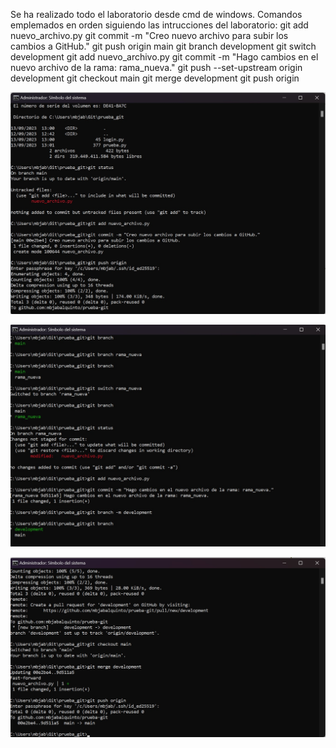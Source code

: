 Se ha realizado todo el laboratorio desde cmd de windows. Comandos emplemados en orden siguiendo las intrucciones del laboratorio:
git add nuevo_archivo.py
git commit -m "Creo nuevo archivo para subir los cambios a GitHub."
git push origin main
git branch development
git switch development
git add nuevo_archivo.py
git commit -m "Hago cambios en el nuevo archivo de la rama: rama_nueva."
git push --set-upstream origin development
git checkout main
git merge development
git push origin

![Captura00](https://github.com/mbjabalquinto/prueba-git/blob/main/git00.jpg)

![Captura01](https://github.com/mbjabalquinto/prueba-git/blob/main/git01.jpg)

![Captura02](https://github.com/mbjabalquinto/prueba-git/blob/main/git02.jpg)